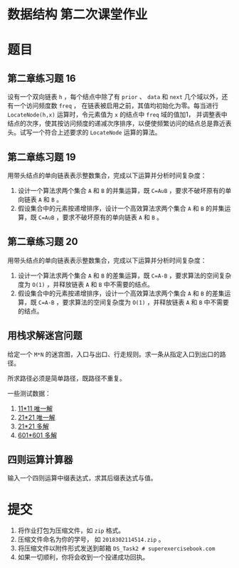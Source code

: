 # 数据结构 第二次课堂作业

# 题目

## 第二章练习题 16
设有一个双向链表 ```h``` ，每个结点中除了有 ```prior``` 、 ```data``` 和 ```next``` 几个域以外，还有一个访问频度数 ```freq``` ，
在链表被启用之前，其值均初始化为零。每当进行 ```LocateNode(h,x)``` 运算时，令元素值为 ```x``` 的结点中 ```freq``` 域的值加1，
并调整表中结点的次序，使其按访问频度的递减次序排序，以便使频繁访问的结点总是靠近表头。试写一个符合上述要求的 ```LocateNode``` 运算的算法。

## 第二章练习题 19
用带头结点的单向链表表示整数集合，完成以下运算并分析时间复杂度：
1. 设计一个算法求两个集合 ```A``` 和 ```B``` 的并集运算，既 ```C=A∪B``` ，要求不破坏原有的单向链表 ```A``` 和 ```B``` 。
2. 假设集合中的元素按递增排序，设计一个高效算法求两个集合 ```A``` 和 ```B``` 的并集运算，既 ```C=A∪B``` ，要求不破坏原有的单向链表 ```A``` 和 ```B``` 。

## 第二章练习题 20
用带头结点的单向链表表示整数集合，完成以下运算并分析时间复杂度：
1. 设计一个算法求两个集合 ```A``` 和 ```B``` 的差集运算，既 ```C=A-B``` ，要求算法的空间复杂度为 ```O(1)``` ，并释放链表 ```A``` 和 ```B``` 中不需要的结点。
2. 假设集合中的元素按递增排序，设计一个高效算法求两个集合 ```A``` 和 ```B``` 的差集运算，既 ```C=A-B``` ，要求算法的空间复杂度为 ```O(1)``` ，并释放链表 ```A``` 和 ```B``` 中不需要的结点。

## 用栈求解迷宫问题
给定一个 ```M*N``` 的迷宫图，入口与出口、行走规则。求一条从指定入口到出口的路径。

所求路径必须是简单路径，既路径不重复。

一些测试数据：
1. [11*11 唯一解](test/maze_11x11.txt)
2. [21*21 唯一解](test/maze_21x21.txt)
3. [21*21 多解](test/maze_21x21_1.txt)
4. [601*601 多解](test/maze_601x601.txt)

## 四则运算计算器
输入一个四则运算中缀表达式，求其后缀表达式与值。

# 提交
1. 将作业打包为压缩文件，如 ```zip``` 格式。
2. 压缩文件命名为你的学号， 如 ```2018302114514.zip``` 。
3. 将压缩文件以附件形式发送到邮箱 ```DS_Task2 # superexercisebook.com```
4. 如果一切顺利，你将会收到一个投递成功回执。